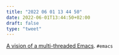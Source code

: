 ```yaml
---
title: "2022 06 01 13 44 50"
date: 2022-06-01T13:44:50+02:00
draft: false
type: "tweet"
---
```


[A vision of a multi-threaded Emacs](https://coredumped.dev/2022/05/19/a-vision-of-a-multi-threaded-emacs/). `#emacs`
